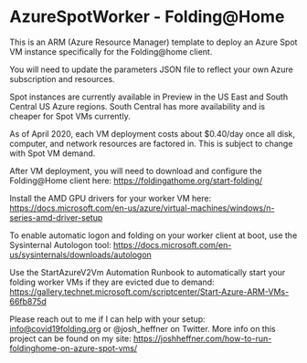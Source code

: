 # AzureSpotWorker - Folding@Home
This is an ARM (Azure Resource Manager) template to deploy an Azure Spot VM instance specifically for the Folding@home client.

You will need to update the parameters JSON file to reflect your own Azure subscription and resources.

Spot instances are currently available in Preview in the US East and South Central US Azure regions. South Central has more availability and is cheaper for Spot VMs currently.

As of April 2020, each VM deployment costs about $0.40/day once all disk, computer, and network resources are factored in. This is subject to change with Spot VM demand.

After VM deployment, you will need to download and configure the Folding@Home client here: https://foldingathome.org/start-folding/

Install the AMD GPU drivers for your worker VM here: https://docs.microsoft.com/en-us/azure/virtual-machines/windows/n-series-amd-driver-setup

To enable automatic logon and folding on your worker client at boot, use the Sysinternal Autologon tool: https://docs.microsoft.com/en-us/sysinternals/downloads/autologon

Use the StartAzureV2Vm Automation Runbook to automatically start your folding worker VMs if they are evicted due to demand: https://gallery.technet.microsoft.com/scriptcenter/Start-Azure-ARM-VMs-66fb875d

Please reach out to me if I can help with your setup: info@covid19folding.org or @josh_heffner on Twitter. More info on this project can be found on my site: https://joshheffner.com/how-to-run-foldinghome-on-azure-spot-vms/
